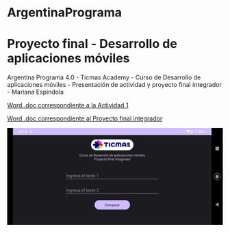 # ArgentinaPrograma
# Proyecto final - Desarrollo de aplicaciones móviles
Argentina Programa 4.0 - Ticmas Academy - Curso de Desarrollo de aplicaciones móviles - Presentación de actividad y proyecto final integrador - Mariana Espindola

[Word .doc correspondiente a la Actividad 1](https://github.com/MarianaElizabeth/ArgentinaPrograma/blob/main/Mariana%20Elizabeth%20Espindola%20-%20Actividad%201.doc)

[Word .doc correspondiente al Proyecto final integrador](https://github.com/MarianaElizabeth/ArgentinaPrograma/blob/main/Mariana%20Elizabeth%20Espindola%20-%20Proyecto%20final.doc)

![WhatsApp Image 2023-07-25 at 14 14 55](https://github.com/MarianaElizabeth/ArgentinaPrograma/blob/main/256019132-d6069add-d24e-4a2d-808f-7799561b0717.jpeg)
